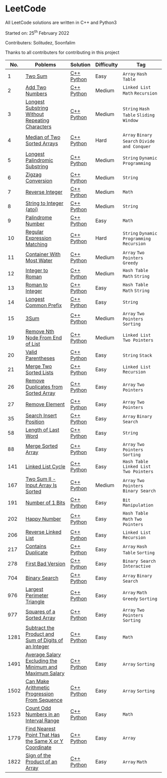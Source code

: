 # LeetCode

All LeetCode solutions are written in C++ and Python3

Started on: 25<sup>th</sup> February 2022

Contributers: Solitudez, Soonfalim

Thanks to all contributers for contributing in this project

| No. |                               Poblems                                         |      Solution       | Difficulty|  Tag   |               
| --- |-------------------------------------------------------------------------------|---------------------|-----------|--------|              
|  1  | [Two Sum](https://leetcode.com/problems/two-sum/)                             | [C++](https://github.com/Solitudez/LeetCode/blob/main/0001.%20Two%20Sum/Solution.cpp) <br> [Python](https://github.com/Solitudez/LeetCode/blob/main/0001.%20Two%20Sum/Solution.py)| Easy| `Array` `Hash Table`|
|  2  | [Add Two Numbers](https://leetcode.com/problems/add-two-numbers/)                             | [C++](https://github.com/Solitudez/LeetCode/blob/main/0002.%20Add%20Two%20Numbers/Solution.cpp) <br> [Python](https://github.com/Solitudez/LeetCode/blob/main/0002.%20Add%20Two%20Numbers/Solution.py)| Medium| `Linked List` `Math` `Recursion`| 
|  3  | [Longest Substring Without Repeating Characters](https://leetcode.com/problems/longest-substring-without-repeating-characters/)                             | [C++](https://github.com/Solitudez/LeetCode/blob/main/0003.%20Longest%20Substring%20Without%20Repeating%20Characters/Solution.cpp) <br> [Python](https://github.com/Solitudez/LeetCode/blob/main/0003.%20Longest%20Substring%20Without%20Repeating%20Characters/Solution.py)| Medium| `String` `Hash Table` `Sliding Window`|
|  4  | [Median of Two Sorted Arrays](https://leetcode.com/problems/median-of-two-sorted-arrays/)                             | [C++](https://github.com/Solitudez/LeetCode/blob/main/0004.%20Median%20of%20Two%20Sorted%20Arrays/Solution.cpp) <br> [Python](https://github.com/Solitudez/LeetCode/blob/main/0004.%20Median%20of%20Two%20Sorted%20Arrays/Solution.py)| Hard| `Array` `Binary Search` `Divide and Conquer`|
|  5  | [Longest Palindromic Substring](https://leetcode.com/problems/longest-palindromic-substring/)                             | [C++](https://github.com/Solitudez/LeetCode/blob/main/0005.%20Longest%20Palindromic%20Substring/Solution.cpp) <br> [Python](https://github.com/Solitudez/LeetCode/blob/main/0005.%20Longest%20Palindromic%20Substring/Solution.py)| Medium| `String` `Dynamic Programming`|
|  6  | [Zigzag Conversion](https://leetcode.com/problems/zigzag-conversion/)                             | [C++](https://github.com/Solitudez/LeetCode/tree/main/0006.%20Zigzag%20Conversion) <br> [Python](https://github.com/Solitudez/LeetCode/blob/main/0006.%20Zigzag%20Conversion/Solution.py)| Medium| `String`|
|  7  | [Reverse Integer](https://leetcode.com/problems/reverse-integer/)                             | [C++](https://github.com/Solitudez/LeetCode/blob/main/0007.%20Reverse%20Integer/Solution.cpp) <br> [Python](https://github.com/Solitudez/LeetCode/blob/main/0007.%20Reverse%20Integer/Solution.py)| Medium| `Math`|
|  8  | [String to Integer (atoi)](https://leetcode.com/problems/string-to-integer-atoi/)                             | [C++](https://github.com/Solitudez/LeetCode/blob/main/0008.%20String%20to%20Integer%20(atoi)/Solution.cpp) <br> [Python](https://github.com/Solitudez/LeetCode/blob/main/0008.%20String%20to%20Integer%20(atoi)/Solution.py)| Medium| `String`|
|  9  | [Palindrome Number](https://leetcode.com/problems/palindrome-number/)                             | [C++](https://github.com/Solitudez/LeetCode/blob/main/0009.%20Palindrome%20Number/Solution.cpp) <br> [Python](https://github.com/Solitudez/LeetCode/blob/main/0009.%20Palindrome%20Number/Solution.py)| Easy| `Math`|
|  10  | [Regular Expression Matching](https://leetcode.com/problems/regular-expression-matching/)                             | [C++](https://github.com/Solitudez/LeetCode/blob/main/0010.%20Regular%20Expression%20Matching/Solution.cpp) <br> [Python]()| Hard| `String` `Dynamic Programming` `Recursion`|
|  11  | [Container With Most Water](https://leetcode.com/problems/container-with-most-water/)                             | [C++](https://github.com/Solitudez/LeetCode/tree/main/0011.%20Container%20With%20Most%20Water) <br> [Python](https://github.com/Solitudez/LeetCode/blob/main/0011.%20Container%20With%20Most%20Water/Solution.py)| Medium| `Array` `Two Pointers` `Greedy`|
|  12  | [Integer to Roman](https://leetcode.com/problems/integer-to-roman/)                             | [C++](https://github.com/Solitudez/LeetCode/tree/main/0012.%20Integer%20to%20Roman) <br> [Python]()| Medium| `Hash Table` `Math` `String`|
|  13  | [Roman to Integer](https://leetcode.com/problems/roman-to-integer/)                             | [C++](https://github.com/Solitudez/LeetCode/tree/main/0013.%20Roman%20to%20Integer) <br> [Python]()| Easy| `Hash Table` `Math` `String`|
|  14  | [Longest Common Prefix](https://leetcode.com/problems/longest-common-prefix/)                             | [C++](https://github.com/Solitudez/LeetCode/blob/main/0014.%20Longest%20Common%20Prefix/Solution.cpp) <br> [Python](https://github.com/Solitudez/LeetCode/blob/main/0014.%20Longest%20Common%20Prefix/Solution.py)| Easy| `String`|
|  15  | [3Sum](https://leetcode.com/problems/3sum/)                             | [C++](https://github.com/Solitudez/LeetCode/blob/main/0015.%203Sum/Solution.cpp) <br> [Python]()| Medium| `Array` `Two Pointers` `Sorting`|
|  19  | [Remove Nth Node From End of List](https://leetcode.com/problems/remove-nth-node-from-end-of-list/)                             | [C++](https://github.com/Solitudez/LeetCode/blob/main/0019.%20Remove%20Nth%20Node%20From%20End%20of%20List/Solution.cpp) <br> [Python](https://github.com/Solitudez/LeetCode/blob/main/0019.%20Remove%20Nth%20Node%20From%20End%20of%20List/Solution.py)| Medium| `Linked List` `Two Pointers`|
|  20  | [Valid Parentheses](https://leetcode.com/problems/valid-parentheses/)                             | [C++](https://github.com/Solitudez/LeetCode/blob/main/0020.%20Valid%20Parentheses/Solution.cpp) <br> [Python](https://github.com/Solitudez/LeetCode/blob/main/0020.%20Valid%20Parentheses/Solution.py)| Easy| `String` `Stack`|
|  21  | [Merge Two Sorted Lists](https://leetcode.com/problems/merge-two-sorted-lists/)                             | [C++](https://github.com/Solitudez/LeetCode/blob/main/0021.%20Merge%20Two%20Sorted%20Lists/Solution.cpp) <br> [Python](https://github.com/Solitudez/LeetCode/blob/main/0021.%20Merge%20Two%20Sorted%20Lists/Solution.py)| Easy| `Linked List` `Recursion`|
|  26  | [Remove Duplicates from Sorted Array](https://leetcode.com/problems/remove-duplicates-from-sorted-array/)                             | [C++](https://github.com/Solitudez/LeetCode/blob/main/0026.%20Remove%20Duplicates%20from%20Sorted%20Array/Solution.cpp) <br> [Python](https://github.com/Solitudez/LeetCode/blob/main/0026.%20Remove%20Duplicates%20from%20Sorted%20Array/Solution.py)| Easy| `Array` `Two Pointers`|
|  27  | [Remove Element](https://leetcode.com/problems/remove-element/)                             | [C++](https://github.com/Solitudez/LeetCode/blob/main/0027.%20Remove%20Element/Solution.cpp) <br> [Python](https://github.com/Solitudez/LeetCode/blob/main/0027.%20Remove%20Element/Solution.py)| Easy| `Array` `Two Pointers`|
|  35  | [Search Insert Position](https://leetcode.com/problems/search-insert-position/)                             | [C++](https://github.com/Solitudez/LeetCode/blob/main/0035.%20Search%20Insert%20Position/Solution.cpp) <br> [Python](https://github.com/Solitudez/LeetCode/blob/main/0035.%20Search%20Insert%20Position/Solution.py)| Easy| `Array` `Binary Search`|
|  58  | [Length of Last Word](https://leetcode.com/problems/length-of-last-word/)                             | [C++](https://github.com/Solitudez/LeetCode/blob/main/0058.%20Length%20of%20Last%20Word/Solution.cpp) <br> [Python](https://github.com/Solitudez/LeetCode/blob/main/0058.%20Length%20of%20Last%20Word/Soution.py)| Easy| `String` |
|  88  | [Merge Sorted Array](https://leetcode.com/problems/merge-sorted-array/)                             | [C++](https://github.com/Solitudez/LeetCode/blob/main/0088.%20Merge%20Sorted%20Array/Solution.cpp) <br> [Python](https://github.com/Solitudez/LeetCode/blob/main/0088.%20Merge%20Sorted%20Array/Solution.py)| Easy| `Array` `Two Pointers` `Sorting`|
|  141  | [Linked List Cycle](https://leetcode.com/problems/linked-list-cycle/)                             | [C++](https://github.com/Solitudez/LeetCode/blob/main/0141.%20Linked%20List%20Cycle/Solution.cpp) <br> [Python](https://github.com/Solitudez/LeetCode/blob/main/0141.%20Linked%20List%20Cycle/Solution.py)| Easy| `Hash Table` `Linked List` `Two Pointers`|
|  167  | [Two Sum II - Input Array Is Sorted](https://leetcode.com/problems/two-sum-ii-input-array-is-sorted/)                             | [C++](https://github.com/Solitudez/LeetCode/blob/main/0167.%20Two%20Sum%20II%20-%20Input%20Array%20Is%20Sorted/Solution.cpp) <br> [Python](https://github.com/Solitudez/LeetCode/blob/main/0167.%20Two%20Sum%20II%20-%20Input%20Array%20Is%20Sorted/Solution.py)| Medium| `Array` `Two Pointers` `Binary Search`|
|  191 | [Number of 1 Bits](https://leetcode.com/problems/number-of-1-bits/)                             | [C++](https://github.com/Solitudez/LeetCode/blob/main/0191.%20Number%20of%201%20Bits/Solution.cpp) <br> [Python](https://github.com/Solitudez/LeetCode/blob/main/0191.%20Number%20of%201%20Bits/Solution.py)| Easy| `Bit Manipulation`|
|  202 | [Happy Number](https://leetcode.com/problems/happy-number/)                             | [C++](https://github.com/Solitudez/LeetCode/blob/main/0202.%20Happy%20Number/Solution.cpp) <br> [Python](https://github.com/Solitudez/LeetCode/blob/main/0202.%20Happy%20Number/Solution.py)| Easy| `Hash Table` `Math` `Two Pointers`|
|  206 | [Reverse Linked List](https://leetcode.com/problems/reverse-linked-list/)                             | [C++](https://github.com/Solitudez/LeetCode/blob/main/0206.%20Reverse%20Linked%20List/Solution.cpp) <br> [Python](https://github.com/Solitudez/LeetCode/blob/main/0206.%20Reverse%20Linked%20List/Solution.py)| Easy| `Linked List` `Recursion`|
|  217 | [Contains Duplicate](https://leetcode.com/problems/contains-duplicate/)                             | [C++](https://github.com/Solitudez/LeetCode/blob/main/0217.%20Contains%20Duplicate/Solution.cpp) <br> [Python](https://github.com/Solitudez/LeetCode/blob/main/0217.%20Contains%20Duplicate/Solution.py)| Easy| `Array` `Hash Table` `Sorting`|
|  278 | [First Bad Version](https://leetcode.com/problems/first-bad-version/)                             | [C++](https://github.com/Solitudez/LeetCode/blob/main/0278.%20First%20Bad%20Version/Solution.cpp) <br> [Python](https://github.com/Solitudez/LeetCode/blob/main/0278.%20First%20Bad%20Version/Solution.py)| Easy| `Binary Search` `Interactive`|
|  704 | [Binary Search](https://leetcode.com/problems/binary-search/)                             | [C++](https://github.com/Solitudez/LeetCode/blob/main/0704.%20Binary%20Search/Solution.cpp) <br> [Python](https://github.com/Solitudez/LeetCode/blob/main/0704.%20Binary%20Search/Solution.py)| Easy| `Array` `Binary Search`|
|  976 | [Largest Perimeter Triangle](https://leetcode.com/problems/largest-perimeter-triangle/)                             | [C++](https://github.com/Solitudez/LeetCode/blob/main/0976.%20Largest%20Perimeter%20Triangle/Solution.cpp) <br> [Python](https://github.com/Solitudez/LeetCode/blob/main/0976.%20Largest%20Perimeter%20Triangle/Solution.py)| Easy| `Array` `Math` `Greedy` `Sorting`|
|  977 | [Squares of a Sorted Array](https://leetcode.com/problems/squares-of-a-sorted-array/)                             | [C++](https://github.com/Solitudez/LeetCode/blob/main/0977.%20Squares%20of%20a%20Sorted%20Array/Solution.cpp) <br> [Python](https://github.com/Solitudez/LeetCode/blob/main/0977.%20Squares%20of%20a%20Sorted%20Array/Solution.py)| Easy| `Array` `Two Pointers` `Sorting`|
|  1281 | [Subtract the Product and Sum of Digits of an Integer](https://leetcode.com/problems/subtract-the-product-and-sum-of-digits-of-an-integer/)                             | [C++](https://github.com/Solitudez/LeetCode/blob/main/1281.%20Subtract%20the%20Product%20and%20Sum%20of%20Digits%20of%20an%20Integer/Solution.cpp) <br> [Python](https://github.com/Solitudez/LeetCode/blob/main/1281.%20Subtract%20the%20Product%20and%20Sum%20of%20Digits%20of%20an%20Integer/Solution.py)| Easy| `Math` |
|  1491 | [Average Salary Excluding the Minimum and Maximum Salary](https://leetcode.com/problems/average-salary-excluding-the-minimum-and-maximum-salary/)                             | [C++](https://github.com/Solitudez/LeetCode/blob/main/1491.%20Average%20Salary%20Excluding%20the%20Minimum%20and%20Maximum%20Salary/Solution.cpp) <br> [Python](https://github.com/Solitudez/LeetCode/blob/main/1491.%20Average%20Salary%20Excluding%20the%20Minimum%20and%20Maximum%20Salary/Solution.py)| Easy| `Array` `Sorting`|
|  1502 | [Can Make Arithmetic Progression From Sequence](https://leetcode.com/problems/can-make-arithmetic-progression-from-sequence/)                             | [C++](https://github.com/Solitudez/LeetCode/blob/main/1502.%20Can%20Make%20Arithmetic%20Progression%20From%20Sequence/Solution.cpp) <br> [Python](https://github.com/Solitudez/LeetCode/blob/main/1502.%20Can%20Make%20Arithmetic%20Progression%20From%20Sequence/Solution.py)| Easy| `Array` `Sorting`|
|  1523 | [Count Odd Numbers in an Interval Range](https://leetcode.com/problems/count-odd-numbers-in-an-interval-range/)                             | [C++](https://github.com/Solitudez/LeetCode/blob/main/1523.%20Count%20Odd%20Numbers%20in%20an%20Interval%20Range/Solution.cpp) <br> [Python](https://github.com/Solitudez/LeetCode/blob/main/1523.%20Count%20Odd%20Numbers%20in%20an%20Interval%20Range/Solution.py)| Easy| `Math`|
|  1779 | [Find Nearest Point That Has the Same X or Y Coordinate](https://leetcode.com/problems/find-nearest-point-that-has-the-same-x-or-y-coordinate/)                             | [C++](https://github.com/Solitudez/LeetCode/blob/main/1779.%20Find%20Nearest%20Point%20That%20Has%20the%20Same%20X%20or%20Y%20Coordinate/Solution.cpp) <br> [Python](https://github.com/Solitudez/LeetCode/blob/main/1779.%20Find%20Nearest%20Point%20That%20Has%20the%20Same%20X%20or%20Y%20Coordinate/Solution.py)| Easy| `Array`|
|  1822 | [Sign of the Product of an Array](https://leetcode.com/problems/sign-of-the-product-of-an-array/)                             | [C++](https://github.com/Solitudez/LeetCode/blob/main/1822.%20Sign%20of%20the%20Product%20of%20an%20Array/Solution.cpp) <br> [Python](https://github.com/Solitudez/LeetCode/blob/main/1822.%20Sign%20of%20the%20Product%20of%20an%20Array/Solution.py)| Easy| `Array` `Math`|












